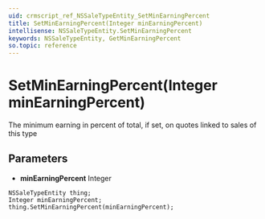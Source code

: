 ```yaml
---
uid: crmscript_ref_NSSaleTypeEntity_SetMinEarningPercent
title: SetMinEarningPercent(Integer minEarningPercent)
intellisense: NSSaleTypeEntity.SetMinEarningPercent
keywords: NSSaleTypeEntity, GetMinEarningPercent
so.topic: reference
---
```


# SetMinEarningPercent(Integer minEarningPercent)

The minimum earning in percent of total, if set, on quotes linked to sales of this type

## Parameters

* **minEarningPercent** Integer

```crmscript
NSSaleTypeEntity thing;
Integer minEarningPercent;
thing.SetMinEarningPercent(minEarningPercent);
```


